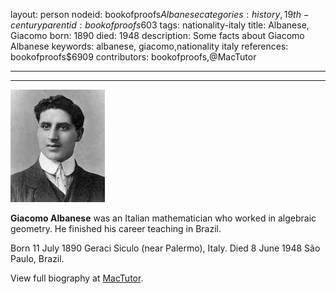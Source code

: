 layout: person
nodeid: bookofproofs$Albanese
categories: history,19th-century
parentid: bookofproofs$603
tags: nationality-italy
title: Albanese, Giacomo
born: 1890
died: 1948
description: Some facts about Giacomo Albanese
keywords: albanese, giacomo,nationality italy
references: bookofproofs$6909
contributors: bookofproofs,@MacTutor

---


---

![Albanese.jpg](https://github.com/bookofproofs/bookofproofs.github.io/blob/main/_sources/_assets/images/portraits/Albanese.jpg?raw=true)

**Giacomo Albanese** was an Italian mathematician who worked in algebraic geometry. He finished his career teaching in Brazil.

Born 11 July 1890 Geraci Siculo (near Palermo), Italy. Died 8 June 1948 São Paulo, Brazil.


View full biography at [MacTutor](https://mathshistory.st-andrews.ac.uk/Biographies/Albanese/).